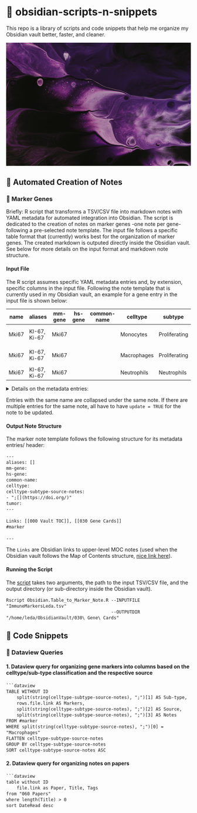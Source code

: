 # 💎 obsidian-scripts-n-snippets

This repo is a library of scripts and code snippets that help me organize my Obsidian vault better, faster, and cleaner.

![Obsidian](/aes/obsidian-unsplash.jpg)

## 🤖 Automated Creation of Notes

### 🧬 Marker Genes

Briefly: R script that transforms a TSV/CSV file into markdown notes with YAML metadata for automated integration into Obsidian. The script is dedicated to the creation of notes on marker genes -one note per gene- following a pre-selected note template. The input file follows a specific table format that (currently) works best for the organization of marker genes. The created markdown is outputed directly inside the Obsidian vault. See below for more details on the input format and markdown note structure.

#### Input File

The R script assumes specific YAML metadata entries and, by extension, specific columns in the input file. Following the note template that is currently used in my Obsidian vault, an example for a gene entry in the input file is shown below:

| name	| aliases	| mm-gene	|	hs-gene	|	common-name	|	celltype	|	subtype	|	source	|	notes	|	tumor	|	main-body	|	update	|
|---| --- | --- | --- | --- | --- | --- | --- | --- | --- | --- | --- |
| Mki67 | KI-67, Ki-67 | Mki67	|		|		| Monocytes	|	Proliferating	|	[Molgora (2020)](https://doi.org/10.1016/j.cell.2020.07.013)	|	[[Molgora-Cell-2020]]	 |  |	 |	TRUE	|
| Mki67 | KI-67, Ki-67 | Mki67	|		|	  |	Macrophages	|	Proliferating	|	[Molgora (2020)](https://doi.org/10.1016/j.cell.2020.07.013)	|	[[Molgora-Cell-2020]]	|  |	|	TRUE	|
| Mki67 | KI-67, Ki-67 | Mki67	|		| 	|	Neutrophils	|	Neutrophils	|	[PanglaoDB](https://panglaodb.se/search.html?query=%22MKI67%22&species=2&tumor=0&nonadult=0)|	| | |	TRUE	|

<details>
<summary>Details on the metadata entries:</summary>
  
| Input file column | Details |
| --- | --- |
| name | name of Obsidian note |
| aliases | alternative names to facilitate connections between Obsidian notes |
| mm-gene | Mus musculus gene name |
| hs-gene | Homo sapiens gene name |
| common-name | other, commonly used gene names |
| celltype | cell type classification |
| subtype | cell type sub-type classification |
| source | markdown-format link leading to the publication or source that reported the celltype and subtype classification |
| notes | Obsidian link to related Obsidian note, e.g. link to the notes on corresponding paper |
| tumor | related tumor type |
| main-body | text to be written in the note's main body |
| update | binary, whether to update the note inside the obsidian vault; if TRUE, existing note will be overwritten |
  
</details>

Entries with the same name are collapsed under the same note. If there are multiple entries for the same note, all have to have `update = TRUE` for the note to be updated.

#### Output Note Structure

The marker note template follows the following structure for its metadata entries/ header:

```
---
aliases: []
mm-gene:
hs-gene:
common-name:
celltype:
celltype-subtype-source-notes: 
- ";[](https://doi.org/)"
tumor:
---

Links: [[000 Vault TOC]], [[030 Gene Cards]]
#marker

---
```

The `Links` are Obsidian links to upper-level MOC notes (used when the Obsidian vault follows the Map of Contents structure, [nice link here](https://forum.obsidian.md/t/a-case-for-mocs/2418)).

#### Running the Script

The [script](src/Obsidian.Table_to_Marker_Note.R) takes two arguments, the path to the input TSV/CSV file, and the output directory (or sub-directory inside the Obsidian vault).

```
Rscript Obsidian.Table_to_Marker_Note.R --INPUTFILE "ImmuneMarkersLeda.tsv"
                                        --OUTPUTDIR "/home/leda/ObsidianVault/030\ Gene\ Cards"
```

## 🥐 Code Snippets

### 📑 Dataview Queries

#### 1. Dataview query for organizing gene markers into columns based on the celltype/sub-type classification and the respective source

```
```dataview
TABLE WITHOUT ID
	split(string(celltype-subtype-source-notes), ";")[1] AS Sub-type,
	rows.file.link AS Markers,
	split(string(celltype-subtype-source-notes), ";")[2] AS Source,
	split(string(celltype-subtype-source-notes), ";")[3] AS Notes
FROM #marker
WHERE split(string(celltype-subtype-source-notes), ";")[0] = "Macrophages"
FLATTEN celltype-subtype-source-notes
GROUP BY celltype-subtype-source-notes
SORT celltype-subtype-source-notes ASC
``` 

#### 2. Dataview query for organizing notes on papers

```
```dataview
table without ID
	file.link as Paper, Title, Tags
from "060 Papers"
where length(Title) > 0
sort DateRead desc
```


